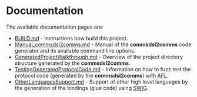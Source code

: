 # Documentation
The available documentation pages are:

- [BUILD.md](BUILD.md) - Instructions how build this project.
- [Manual_commsdsl2comms.md](Manual_commsdsl2comms.md) - Manual of the 
  **commsdsl2comms** code generator and its available command line options.
- [GeneratedProjectWalkthrough.md](GeneratedProjectWalkthrough.md) - Overview of the project
  directory structure generated by the **commsdsl2comms**.
- [TestingGeneratedProtocolCode.md](TestingGeneratedProtocolCode.md) - Information on how to fuzz test 
  the protocol code (generated by the **commsdsl2comms**) with [AFL](http://lcamtuf.coredump.cx/afl/).
- [OtherLanguagesSupport.md](OtherLanguagesSupport.md) - Support of other high level languages by the
  generation of the bindings (glue code) using [SWIG](https://www.swig.org/).
